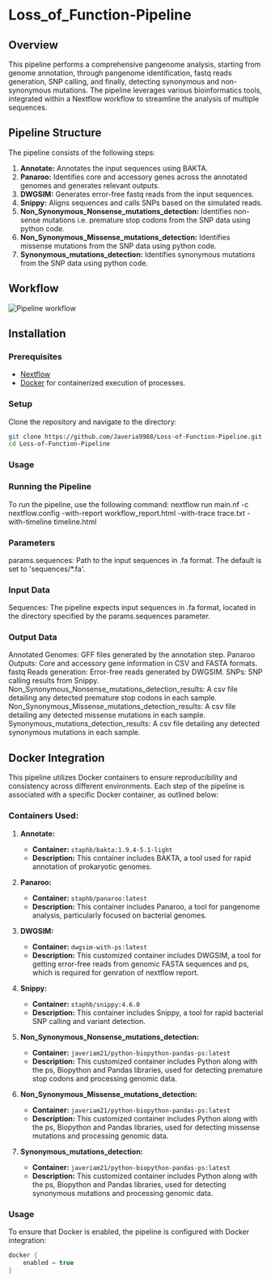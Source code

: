 # Loss_of_Function-Pipeline

## Overview
This pipeline performs a comprehensive pangenome analysis, starting from genome annotation, through pangenome identification, fastq reads generation, SNP calling, and finally, detecting synonymous and non-synonymous mutations. The pipeline leverages various bioinformatics tools, integrated within a Nextflow workflow to streamline the analysis of multiple sequences.

## Pipeline Structure
The pipeline consists of the following steps:

1. **Annotate:** Annotates the input sequences using BAKTA.
2. **Panaroo:** Identifies core and accessory genes across the annotated genomes and generates relevant outputs.
3. **DWGSIM:** Generates error-free fastq reads from the input sequences.
4. **Snippy:** Aligns sequences and calls SNPs based on the simulated reads.
5. **Non_Synonymous_Nonsense_mutations_detection:** Identifies non-sense mutations i.e. premature stop codons from the SNP data using python code.
6. **Non_Synonymous_Missense_mutations_detection:** Identifies missense mutations from the SNP data using python code.
7. **Synonymous_mutations_detection:** Identifies synonymous mutations from the SNP data using python code.

## Workflow
![Pipeline workflow](https://github.com/user-attachments/assets/4092bbdf-4c1d-4fd8-a8e0-6ec7b7430fe7)

## Installation

### Prerequisites
- [Nextflow](https://www.nextflow.io/)
- [Docker](https://www.docker.com/) for containerized execution of processes.

### Setup
Clone the repository and navigate to the directory:
```bash
git clone https://github.com/Javeria9988/Loss-of-Function-Pipeline.git
cd Loss-of-Function-Pipeline
```
### Usage
### Running the Pipeline
To run the pipeline, use the following command:
nextflow run main.nf -c nextflow.config -with-report workflow_report.html -with-trace trace.txt -with-timeline timeline.html

### Parameters
params.sequences: Path to the input sequences in .fa format. The default is set to 'sequences/*.fa'.

### Input Data
Sequences: The pipeline expects input sequences in .fa format, located in the directory specified by the params.sequences parameter.

### Output Data
Annotated Genomes: GFF files generated by the annotation step.
Panaroo Outputs: Core and accessory gene information in CSV and FASTA formats.
fastq Reads generation: Error-free reads generated by DWGSIM.
SNPs: SNP calling results from Snippy.
Non_Synonymous_Nonsense_mutations_detection_results: A csv file detailing any detected premature stop codons in each sample.
Non_Synonymous_Missense_mutations_detection_results: A csv file detailing any detected missense mutations in each sample.
Synonymous_mutations_detection_results: A csv file detailing any detected synonymous mutations in each sample.


## Docker Integration
This pipeline utilizes Docker containers to ensure reproducibility and consistency across different environments. Each step of the pipeline is associated with a specific Docker container, as outlined below:

### Containers Used:

1. **Annotate:**
   - **Container:** `staphb/bakta:1.9.4-5.1-light`
   - **Description:** This container includes BAKTA, a tool used for rapid annotation of prokaryotic genomes.

2. **Panaroo:**
   - **Container:** `staphb/panaroo:latest`
   - **Description:** This container includes Panaroo, a tool for pangenome analysis, particularly focused on bacterial genomes.

3. **DWGSIM:**
   - **Container:** `dwgsim-with-ps:latest`
   - **Description:** This customized container includes DWGSIM, a tool for getting error-free reads from genomic FASTA sequences and ps, which is required for genration of nextflow report.

4. **Snippy:**
   - **Container:** `staphb/snippy:4.6.0`
   - **Description:** This container includes Snippy, a tool for rapid bacterial SNP calling and variant detection.

5. **Non_Synonymous_Nonsense_mutations_detection:**
   - **Container:** `javeriam21/python-biopython-pandas-ps:latest`
   - **Description:** This customized container includes Python along with the ps, Biopython and Pandas libraries, used for detecting premature stop codons and processing genomic data.

6. **Non_Synonymous_Missense_mutations_detection:**
   - **Container:** `javeriam21/python-biopython-pandas-ps:latest`
   - **Description:** This customized container includes Python along with the ps, Biopython and Pandas libraries, used for detecting missense mutations and processing genomic data.
   
7. **Synonymous_mutations_detection:**
   - **Container:** `javeriam21/python-biopython-pandas-ps:latest`
   - **Description:** This customized container includes Python along with the ps, Biopython and Pandas libraries, used for detecting synonymous mutations and processing genomic data.


### Usage
To ensure that Docker is enabled, the pipeline is configured with Docker integration:

```groovy
docker {
    enabled = true
}
